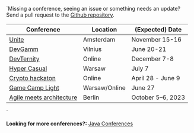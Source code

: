 

`Missing a conference, seeing an issue or something needs an update? Send a pull request to the [Github repository]().

| **Conference**                                                                       | Location      | **(Expected) Date** |
|--------------------------------------------------------------------------------------|---------------|---------------------|
| [Unite](https://unity.com/events/unite)                                              | Amsterdam     | November 15-16      |
| [DevGamm](https://devgamm.com/)                                                      | Vilnius       | June 20-21          |
| [DevTernity](https://devternity.com/)                                                | Online        | December 7-8        |
| [Hyper Casual](https://hgconf.com/)                                                  | Warsaw        | July 7              |
| [Crypto hackaton](https://chain.link/hackathon#schedule)                             | Online        | April 28 - June 9   |
| [Game Camp Light](https://www.gamecamp.io/event/gamecamp-light-7-on-27th-june-2023/) | Warsaw/Online | June 27             |
| [Agile meets architecture](https://www.agile-meets-architecture.com/2022/home)       | Berlin        | October 5–6, 2023   |
`


**Looking for more conferences?:**
[Java Conferences](https://github.com/javaconferences/javaconferences.github.io)